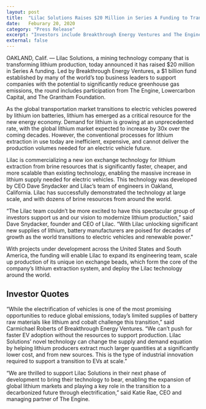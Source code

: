 ```yaml
---
layout: post
title:  "Lilac Solutions Raises $20 Million in Series A Funding to Transform Lithium Production Worldwide"
date:   Feburary 20, 2020
category: "Press Release"
excerpt: "Investors include Breakthrough Energy Ventures and The Engine"
external: false
---
```


OAKLAND, Calif. — Lilac Solutions, a mining technology company that is transforming lithium production, today announced it has raised $20 million in Series A funding. Led by Breakthrough Energy Ventures, a $1 billion fund established by many of the world’s top business leaders to support companies with the potential to significantly reduce greenhouse gas emissions, the round includes participation from The Engine, Lowercarbon Capital, and The Grantham Foundation.

As the global transportation market transitions to electric vehicles powered by lithium ion batteries, lithium has emerged as a critical resource for the new energy economy. Demand for lithium is growing at an unprecedented rate, with the global lithium market expected to increase by 30x over the coming decades. However, the conventional processes for lithium extraction in use today are inefficient, expensive, and cannot deliver the production volumes needed for an electric vehicle future.

Lilac is commercializing a new ion exchange technology for lithium extraction from brine resources that is significantly faster, cheaper, and more scalable than existing technology, enabling the massive increase in lithium supply needed for electric vehicles. This technology was developed by CEO Dave Snydacker and Lilac’s team of engineers in Oakland, California. Lilac has successfully demonstrated the technology at large scale, and with dozens of brine resources from around the world.

“The Lilac team couldn’t be more excited to have this spectacular group of investors support us and our vision to modernize lithium production,” said Dave Snydacker, founder and CEO of Lilac. “With Lilac unlocking significant new supplies of lithium, battery manufacturers are poised for decades of growth as the world transitions to electric vehicles and renewable power."

With projects under development across the United States and South America, the funding will enable Lilac to expand its engineering team, scale up production of its unique ion exchange beads, which form the core of the company’s lithium extraction system, and deploy the Lilac technology around the world.

 
## Investor Quotes

“While the electrification of vehicles is one of the most promising opportunities to reduce global emissions, today’s limited supplies of battery raw materials like lithium and cobalt challenge this transition,” said Carmichael Roberts of Breakthrough Energy Ventures. “We can’t push for faster EV adoption without the resources to support production. Lilac Solutions’ novel technology can change the supply and demand equation by helping lithium producers extract much larger quantities at a significantly lower cost, and from new sources. This is the type of industrial innovation required to support a transition to EVs at scale.”

“We are thrilled to support Lilac Solutions in their next phase of development to bring their technology to bear, enabling the expansion of global lithium markets and playing a key role in the transition to a decarbonized future through electrification,” said Katie Rae, CEO and managing partner of The Engine.

